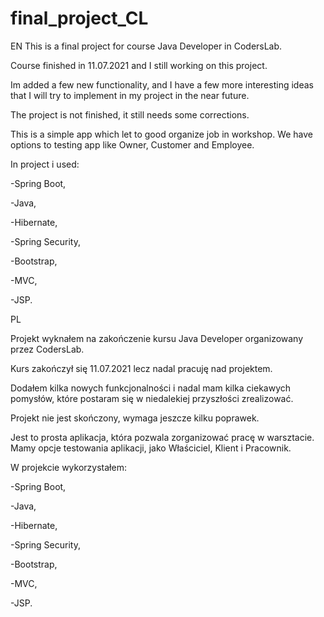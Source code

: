 # final_project_CL
EN
This is a final project for course Java Developer in CodersLab. 

Course finished in 11.07.2021 and I still working on this project.

Im added a few new functionality, and I have a few more interesting ideas that I will try to implement in my project in the near future. 

The project is not finished, it still needs some corrections.

This is a simple app which let to good organize job in workshop. We have options to testing app like Owner, Customer and Employee.

In project i used: 

-Spring Boot, 

-Java, 

-Hibernate, 

-Spring Security, 

-Bootstrap, 

-MVC, 

-JSP. 


PL

Projekt wyknałem na zakończenie kursu Java Developer organizowany przez CodersLab. 

Kurs zakończył się 11.07.2021 lecz nadal pracuję nad projektem.

Dodałem kilka nowych funkcjonalności i nadal mam kilka ciekawych pomysłów, które postaram się w niedalekiej przyszłości zrealizować.

Projekt nie jest skończony, wymaga jeszcze kilku poprawek.

Jest to prosta aplikacja, która pozwala zorganizować pracę w warsztacie. Mamy opcje testowania aplikacji, jako Właściciel, Klient i Pracownik.

W projekcie wykorzystałem:

-Spring Boot, 

-Java, 

-Hibernate, 

-Spring Security, 

-Bootstrap, 

-MVC, 

-JSP. 

